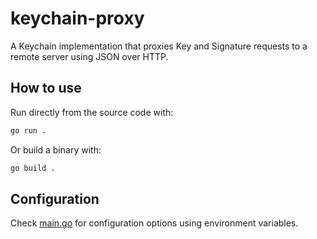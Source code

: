 # keychain-proxy

A Keychain implementation that proxies Key and Signature requests to a remote
server using JSON over HTTP.

## How to use

Run directly from the source code with:

```bash
go run .
```

Or build a binary with:

```bash
go build .
```

## Configuration

Check [main.go](./main.go) for configuration options using environment
variables.

